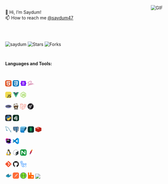 
<img align="right" height="260" width="auto" alt="GIF" src="https://raw.githubusercontent.com/image/g.gif" />

👋 Hi, I’m Saydum!
<br>
📫 How to reach me [@saydum47](https://t.me/saydum47)

 <br>
 <br>

 <p align="left"> <img src="https://komarev.com/ghpvc/?username=saydum&style=plastic&label=views&color=orange" alt="saydum" /> 
 <img alt="Stars" src="https://img.shields.io/github/stars/saydum/saydum?style=plastic&labelColor=343b41"/>
 <img alt="Forks" src="https://img.shields.io/github/forks/saydum/saydum?style=plastic&labelColor=343b41"/>
 </p>
 </br>
 
  **Languages and Tools:** 
  
<br>

<code><img height="20" src="https://raw.githubusercontent.com/saydum/saydum/main/svg/HTML.svg"></code>
<code><img height="20" src="https://raw.githubusercontent.com/saydum/saydum/main/svg/CSS.svg"></code>
<code><img height="20" src="https://raw.githubusercontent.com/saydum/saydum/main/svg/Bootstrap.svg"></code>
<code><img height="20" src="https://raw.githubusercontent.com/saydum/saydum/main/svg/Sass.svg"></code>

<code><img height="20" src="https://raw.githubusercontent.com/saydum/saydum/main/svg/JavaScript.svg"></code>
<code><img height="20" src="https://raw.githubusercontent.com/saydum/saydum/main/svg/VueJS.svg"></code>
<code><img height="20" src="https://raw.githubusercontent.com/saydum/saydum/main/svg/NodeJS.svg"></code>

<code><img height="20" src="https://raw.githubusercontent.com/saydum/saydum/main/svg/PHP.svg"></code>
<code><img height="20" src="https://raw.githubusercontent.com/saydum/saydum/main/svg/Composer.svg"></code>
<code><img height="20" src="https://raw.githubusercontent.com/saydum/saydum/main/svg/Laravel.svg"></code>
<code><img height="20" src="https://raw.githubusercontent.com/saydum/saydum/main/svg/Symfony.svg"></code>

<code><img height="20" src="https://raw.githubusercontent.com/saydum/saydum/main/svg/Python-Dark.svg"></code>
<code><img height="20" src="https://raw.githubusercontent.com/saydum/saydum/main/svg/Django.svg"></code>

<code><img height="20" src="https://raw.githubusercontent.com/saydum/saydum/main/svg/MySQL.svg"></code>
<code><img height="20" src="https://raw.githubusercontent.com/saydum/saydum/main/svg/PostgreSQL.svg"></code>
<code><img height="20" src="https://raw.githubusercontent.com/saydum/saydum/main/svg/SQLite.svg"></code>
<code><img height="20" src="https://raw.githubusercontent.com/saydum/saydum/main/svg/MongoDB.svg"></code>
<code><img height="20" src="https://raw.githubusercontent.com/saydum/saydum/main/svg/Redis.svg"></code>

<code><img height="20" src="https://raw.githubusercontent.com/saydum/saydum/main/svg/Phpstorm.svg"></code>
<code><img height="20" src="https://raw.githubusercontent.com/saydum/saydum/main/svg/VSCode.svg"></code>

<code><img height="20" src="https://raw.githubusercontent.com/saydum/saydum/main/svg/Linux.svg"></code>
<code><img height="20" src="https://raw.githubusercontent.com/saydum/saydum/main/svg/Bash.svg"></code>
<code><img height="20" src="https://raw.githubusercontent.com/saydum/saydum/main/svg/Nginx.svg"></code>
<code><img height="20" src="https://raw.githubusercontent.com/saydum/saydum/main/svg/Apache.svg"></code>

<code><img height="20" src="https://raw.githubusercontent.com/saydum/saydum/main/svg/Git.svg"></code>
<code><img height="20" src="https://raw.githubusercontent.com/saydum/saydum/main/svg/Github.svg"></code>
<code><img height="20" src="https://raw.githubusercontent.com/saydum/saydum/main/svg/Github-Actions.svg"></code>

<code><img height="20" src="https://raw.githubusercontent.com/saydum/saydum/main/svg/Docker.svg"></code>
<code><img height="20" src="https://raw.githubusercontent.com/saydum/saydum/main/svg/Postman.svg"></code>
<code><img height="20" src="https://raw.githubusercontent.com/saydum/saydum/main/svg/Swagger.svg"></code>
<code><img height="20" src="https://raw.githubusercontent.com/saydum/saydum/main/svg/RabbitMQ.svg"></code>
<code><img height="20" src="https://raw.githubusercontent.com/saydum/saydum/main/svg/Elastic-Search.svg"></code>




